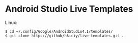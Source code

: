 # Android Studio Live Templates


Linux:
```
$ cd ~/.config/Google/AndroidStudio4.1/templates/
$ git clone https://github/hkiciy/live-templates.git .
```
